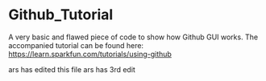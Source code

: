 # Github_Tutorial
A very basic and flawed piece of code to show how Github GUI works.
The accompanied tutorial can be found here:
https://learn.sparkfun.com/tutorials/using-github


ars has edited this file
ars has 3rd edit 

